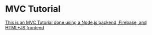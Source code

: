 # MVC Tutorial
<a href="https://medium.com/@aadi.p.um/creating-an-mvc-app-with-firebase-2237efcfedef">This is an MVC Tutorial done using a Node.js backend, Firebase, and HTML+JS frontend</a>
